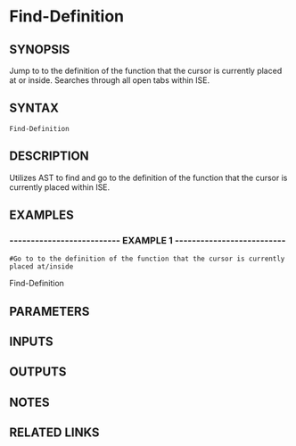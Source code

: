 # Find-Definition

## SYNOPSIS
Jump to to the definition of the function that the cursor is currently placed at or inside.
Searches through all open tabs within ISE.

## SYNTAX

```
Find-Definition
```

## DESCRIPTION
Utilizes AST to find and go to the definition of the function that the cursor is currently placed within ISE.

## EXAMPLES

### -------------------------- EXAMPLE 1 --------------------------
```
#Go to to the definition of the function that the cursor is currently placed at/inside
```

Find-Definition

## PARAMETERS

## INPUTS

## OUTPUTS

## NOTES

## RELATED LINKS


